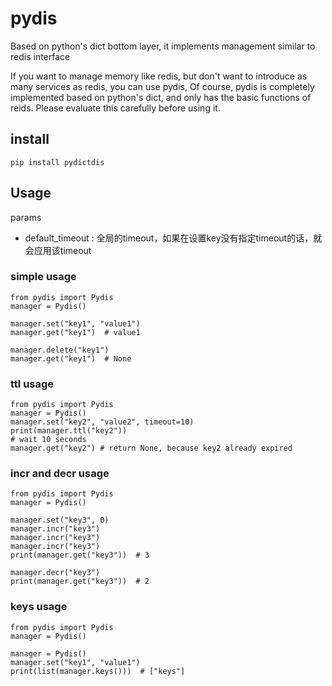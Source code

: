 # pydis
Based on python's dict bottom layer, it implements management similar to redis interface

If you want to manage memory like redis, but don't want to introduce as many services as redis, you can use pydis,
Of course, pydis is completely implemented based on python's dict, and only has the basic functions of reids. Please evaluate this carefully before using it.
## install
```shell
pip install pydictdis
```

## Usage

params

- default_timeout : 全局的timeout，如果在设置key没有指定timeout的话，就会应用该timeout


### simple usage
```python3
from pydis import Pydis
manager = Pydis()

manager.set("key1", "value1")
manager.get("key1")  # value1

manager.delete("key1")
manager.get("key1")  # None
```

### ttl usage
```python3
from pydis import Pydis
manager = Pydis()
manager.set("key2", "value2", timeout=10)
print(manager.ttl("key2"))
# wait 10 seconds
manager.get("key2") # return None, because key2 already expired
```


### incr and decr usage
```python3
from pydis import Pydis
manager = Pydis()

manager.set("key3", 0)
manager.incr("key3")
manager.incr("key3")
manager.incr("key3")
print(manager.get("key3"))  # 3

manager.decr("key3")
print(manager.get("key3"))  # 2
```

### keys usage
```python3
from pydis import Pydis
manager = Pydis()

manager = Pydis()
manager.set("key1", "value1")
print(list(manager.keys()))  # ["keys"]
```